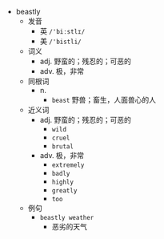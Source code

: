 - beastly
  - 发音
    - 英 `/'biːstlɪ/`
    - 美 `/'bistli/`
  - 词义
    - adj. 野蛮的；残忍的；可恶的
    - adv. 极，非常
  - 同根词
    - n.
      - `beast` 野兽；畜生，人面兽心的人
  - 近义词
    - adj. 野蛮的；残忍的；可恶的
      - `wild`
      - `cruel`
      - `brutal`
    - adv. 极，非常
      - `extremely`
      - `badly`
      - `highly`
      - `greatly`
      - `too`
  - 例句
    - `beastly weather`
      - 恶劣的天气

